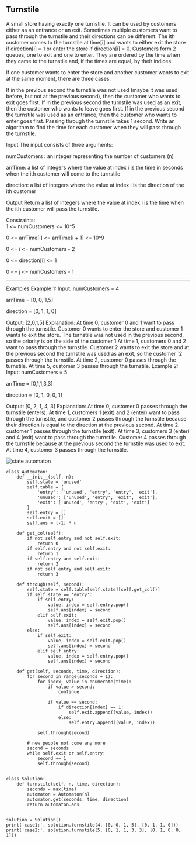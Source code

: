 ## Turnstile   
A small store having exactly one turnstile. It can be used by customers either as an entrance or an exit. Sometimes multiple customers want to pass through the turnstile and their directions can be different. The ith customer comes to the turnstile at time[i] and wants to either exit the store if direction[i] = 1 or enter the store if direction[i] = 0. Customers form 2 queues, one to exit and one to enter. They are ordered by the time when they came to the turnstile and, if the times are equal, by their indices.

If one customer wants to enter the store and another customer wants to exit at the same moment, there are three cases:

If in the previous second the turnstile was not used (maybe it was used before, but not at the previous second), then the customer who wants to exit goes first.
If in the previous second the turnstile was used as an exit, then the customer who wants to leave goes first.
If in the previous second the turnstile was used as an entrance, then the customer who wants to enter goes first. Passing through the turnstile takes 1 second.
Write an algorithm to find the time for each customer when they will pass through the turnstile.

Input
The input consists of three arguments:

numCustomers : an integer representing the number of customers (n)

arrTime: a list of integers where the value at index i is the time in seconds when the ith customer will come to the turnstile

direction: a list of integers where the value at index i is the direction of the ith customer

Output
Return a list of integers where the value at index i is the time when the ith customer will pass the turnstile.

Constraints:  
1 <= numCustomers <= 10^5

0 <= arrTime[i] <= arrTime[i + 1] <= 10^9

0 <= i <= numCustomers - 2

0 <= direction[i] <= 1

0 <= j <= numCustomers - 1

------------------------------
Examples
Example 1:
Input:
numCustomers = 4

arrTime = [0, 0, 1,5]

direction = [0, 1, 1, 0]

Output: [2,0,1,5]
Explanation:
At time 0, customer 0 and 1 want to pass through the turnstile. Customer 0 wants to enter the store and customer 1 wants to exit the store. The turnstile was not used in the previous second, so the priority is on the side of the customer 1
At time 1, customers 0 and 2 want to pass through the turnstile. Customer 2 wants to exit the store and at the previous second the turnstile was used as an exit, so the customer `2 passes through the turnstile.
At time 2, customer 0 passes through the turnstile.
At time 5, customer 3 passes through the turnstile.
Example 2:
Input:
numCustomers = 5

arrTime = [0,1,1,3,3]

direction = [0, 1, 0, 0, 1]

Output: [0, 2, 1, 4, 3]
Explanation:
At time 0, customer 0 passes through the turnstile (enters).
At time 1, customers 1 (exit) and 2 (enter) want to pass through the turnstile, and customer 2 passes through the turnstile because their direction is equal to the direction at the previous second.
At time 2. customer 1 passes through the turnstile (exit).
At time 3, customers 3 (enter) and 4 (exit) want to pass through the turnstile. Customer 4 passes through the turnstile because at the previous second the turnstile was used to exit.
At time 4, customer 3 passes through the turnstile.

![state automaton](https://engeltt.github.io/images/WechatIMG31.jpeg)
```
class Automaton:
    def __init__(self, n):
        self.state = 'unused'
        self.table = {
            'entry': ['unused', 'entry', 'entry', 'exit'],
            'unused': ['unused', 'entry', 'exit', 'exit'],
            'exit': ['unused', 'entry', 'exit', 'exit']
        }
        self.entry = []
        self.exit = []
        self.ans = [-1] * n

    def get_col(self):
        if not self.entry and not self.exit:
            return 0
        if self.entry and not self.exit:
            return 1
        if self.entry and self.exit:
            return 2
        if not self.entry and self.exit:
            return 3

    def through(self, second):
        self.state = self.table[self.state][self.get_col()]
        if self.state == 'entry':
            if self.entry:
                value, index = self.entry.pop()
                self.ans[index] = second
            elif self.exit:
                value, index = self.exit.pop()
                self.ans[index] = second
        else:
            if self.exit:
                value, index = self.exit.pop()
                self.ans[index] = second
            elif self.entry:
                value, index = self.entry.pop()
                self.ans[index] = second

    def get(self, seconds, time, direction):
        for second in range(seconds + 1):
            for index, value in enumerate(time):
                if value > second:
                    continue

                if value == second:
                    if direction[index] == 1:
                        self.exit.append((value, index))
                    else:
                        self.entry.append((value, index))

            self.through(second)

        # new people not come any more
        second = seconds
        while self.exit or self.entry:
            second += 1
            self.through(second)


class Solution:
    def turnstile(self, n, time, direction):
        seconds = max(time)
        automaton = Automaton(n)
        automaton.get(seconds, time, direction)
        return automaton.ans


solution = Solution()
print('case1:', solution.turnstile(4, [0, 0, 1, 5], [0, 1, 1, 0]))
print('case2:', solution.turnstile(5, [0, 1, 1, 3, 3], [0, 1, 0, 0, 1]))
```
